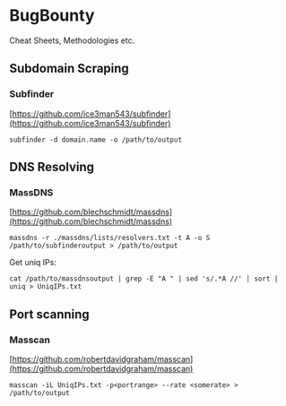 # BugBounty
Cheat Sheets, Methodologies etc.


## Subdomain Scraping

### Subfinder

[https://github.com/ice3man543/subfinder](https://github.com/ice3man543/subfinder)

`subfinder -d domain.name -o /path/to/output`


## DNS Resolving

### MassDNS

[https://github.com/blechschmidt/massdns](https://github.com/blechschmidt/massdns)

`massdns -r ./massdns/lists/resolvers.txt -t A -o S /path/to/subfinderoutput > /path/to/output`

Get uniq IPs:

`cat /path/to/massdnsoutput | grep -E "A " | sed 's/.*A //' | sort | uniq > UniqIPs.txt`

## Port scanning

### Masscan

[https://github.com/robertdavidgraham/masscan](https://github.com/robertdavidgraham/masscan)

`masscan -iL UniqIPs.txt -p<portrange> --rate <somerate> > /path/to/output`
